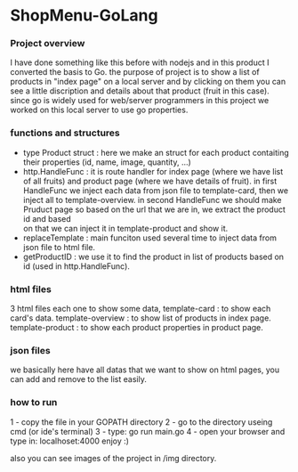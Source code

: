 # ShopMenu-GoLang

### Project overview
I have done something like this before with nodejs and in this product I converted the basis to Go.
the purpose of project is to show a list of products in "index page" on a local server and by clicking 
on them you can see a little discription and details about that product (fruit in this case).
since go is widely used for web/server programmers in this project we worked on this local server to use 
go properties.

### functions and structures
- type Product struct : here we make an struct for each product contaiting their properties (id, name, image, quantity, ...)
- http.HandleFunc : it is route handler for index page (where we have list of all fruits) and product page (where we have details of fruit). 
                    in first HandleFunc we inject each data from json file to template-card, then we inject all to template-overview.
                    in second HandleFunc we should make Pruduct page so based on the url that we are in, we extract the product id and based            
                    on that we can inject it in template-product and show it.
- replaceTemplate : main funciton used several time to inject data from json file to html file.
- getProductID : we use it to find the product in list of products based on id (used in http.HandleFunc).

### html files
3 html files each one to show some data, 
    template-card : to show each card's data.
    template-overview : to show list of products in index page.
    template-product : to show each product properties in product page.

### json files 
we basically here have all datas that we want to show on html pages, you can add and remove to the list easily.

### how to run
1 - copy the file in your GOPATH directory
2 - go to the directory useing cmd (or ide's terminal)
3 - type: go run main.go
4 - open your browser and type in: localhoset:4000
enjoy :)

also you can see images of the project in /img directory.
